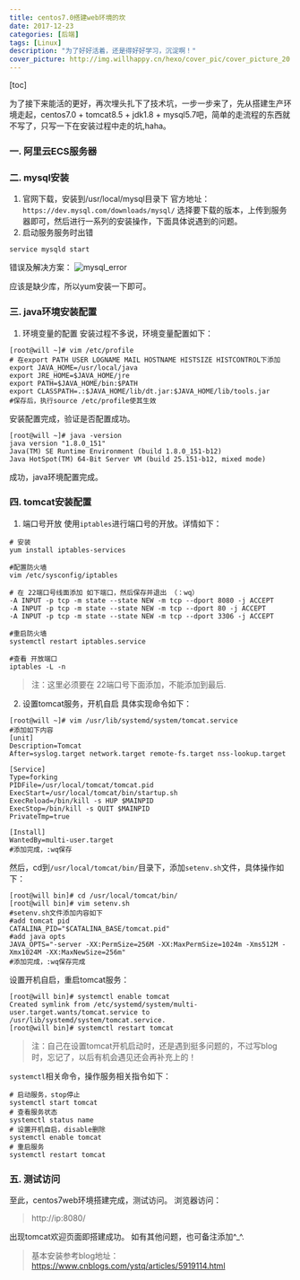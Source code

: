 ```yaml
---
title: centos7.0搭建web环境的坎
date: 2017-12-23
categories: [后端]
tags: [Linux]
description: "为了好好活着，还是得好好学习，沉淀啊！"
cover_picture: http://img.willhappy.cn/hexo/cover_pic/cover_picture_20.jpg
---
```

<!--more-->

[toc]

为了接下来能活的更好，再次埋头扎下了技术坑，一步一步来了，先从搭建生产环境走起，centos7.0 + tomcat8.5 + jdk1.8 + mysql5.7吧，简单的走流程的东西就不写了，只写一下在安装过程中走的坑,haha。

### 一. 阿里云ECS服务器
### 二. mysql安装
1. 官网下载，安装到/usr/local/mysql目录下
官方地址：`https://dev.mysql.com/downloads/mysql/`
选择要下载的版本，上传到服务器即可，然后进行一系列的安装操作，下面具体说遇到的问题。
2. 启动服务服务时出错
```
service mysqld start
```
错误及解决方案：
![mysql_error][1]

应该是缺少库，所以yum安装一下即可。

### 三. java环境安装配置
1. 环境变量的配置
安装过程不多说，环境变量配置如下：
```
[root@will ~]# vim /etc/profile
# 在export PATH USER LOGNAME MAIL HOSTNAME HISTSIZE HISTCONTROL下添加
export JAVA_HOME=/usr/local/java
export JRE_HOME=$JAVA_HOME/jre
export PATH=$JAVA_HOME/bin:$PATH
export CLASSPATH=.:$JAVA_HOME/lib/dt.jar:$JAVA_HOME/lib/tools.jar
#保存后，执行source /etc/profile使其生效
```

安装配置完成，验证是否配置成功。
```
[root@will ~]# java -version
java version "1.8.0_151"
Java(TM) SE Runtime Environment (build 1.8.0_151-b12)
Java HotSpot(TM) 64-Bit Server VM (build 25.151-b12, mixed mode)
```

成功，java环境配置完成。

### 四. tomcat安装配置
1. 端口号开放
使用`iptables`进行端口号的开放。详情如下：
```
# 安装
yum install iptables-services

#配置防火墙
vim /etc/sysconfig/iptables

# 在 22端口号线面添加 如下端口，然后保存并退出 （：wq）
-A INPUT -p tcp -m state --state NEW -m tcp --dport 8080 -j ACCEPT
-A INPUT -p tcp -m state --state NEW -m tcp --dport 80 -j ACCEPT
-A INPUT -p tcp -m state --state NEW -m tcp --dport 3306 -j ACCEPT

#重启防火墙
systemctl restart iptables.service

#查看 开放端口
iptables -L -n
```
> 注：这里必须要在 22端口号下面添加，不能添加到最后.

2. 设置tomcat服务，开机自启
具体实现命令如下：
```
[root@will ~]# vim /usr/lib/systemd/system/tomcat.service
#添加如下内容
[unit]
Description=Tomcat
After=syslog.target network.target remote-fs.target nss-lookup.target

[Service]
Type=forking
PIDFile=/usr/local/tomcat/tomcat.pid
ExecStart=/usr/local/tomcat/bin/startup.sh
ExecReload=/bin/kill -s HUP $MAINPID
ExecStop=/bin/kill -s QUIT $MAINPID
PrivateTmp=true

[Install]
WantedBy=multi-user.target
#添加完成，:wq保存
```
然后，cd到`/usr/local/tomcat/bin/`目录下，添加`setenv.sh`文件，具体操作如下：
```
[root@will bin]# cd /usr/local/tomcat/bin/
[root@will bin]# vim setenv.sh
#setenv.sh文件添加内容如下
#add tomcat pid
CATALINA_PID="$CATALINA_BASE/tomcat.pid"
#add java opts
JAVA_OPTS="-server -XX:PermSize=256M -XX:MaxPermSize=1024m -Xms512M -Xmx1024M -XX:MaxNewSize=256m"
#添加完成，:wq保存完成
```
设置开机自启，重启tomcat服务：
```
[root@will bin]# systemctl enable tomcat
Created symlink from /etc/systemd/system/multi-user.target.wants/tomcat.service to /usr/lib/systemd/system/tomcat.service.
[root@will bin]# systemctl restart tomcat
```

> 注：自己在设置tomcat开机启动时，还是遇到挺多问题的，不过写blog时，忘记了，以后有机会遇见还会再补充上的！

 `systemctl`相关命令，操作服务相关指令如下：
```
# 启动服务，stop停止
systemctl start tomcat
# 查看服务状态
systemctl status name
# 设置开机自启，disable删除
systemctl enable tomcat
# 重启服务
systemctl restart tomcat
```

### 五. 测试访问
至此，centos7web环境搭建完成，测试访问。
浏览器访问：
> http://ip:8080/

出现tomcat欢迎页面即搭建成功。
如有其他问题，也可备注添加^_^.

> 基本安装参考blog地址：https://www.cnblogs.com/ystq/articles/5919114.html


[1]: http://img.willhappy.cn/18-5-3/54368256.jpg
